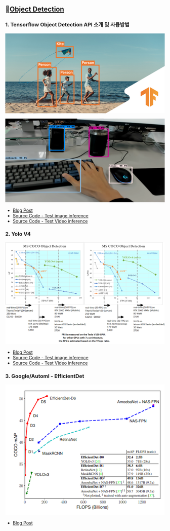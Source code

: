 ## 🚝[Object Detection](https://github.com/pervin0527/pervinco/blob/master/docs/Object_Detection.md)  
   ### 1. Tensorflow Object Detection API 소개 및 사용방법
   
   <p align="center"><img src="../0.doc_imgs/tensorflow2objectdetection.png"></p>
   
   ![](../0.doc_imgs/object_detection_sc.png)

   - [Blog Post](https://www.notion.so/pervin0527/Tensorflow-2-Object-Detection-API-a354ee337107497dae8bcbde7341e2a8)
   - [Source Code - Test image inference](https://github.com/pervin0527/pervinco/blob/master/source/3.object_detection/tensorflow_object_detection/tf2_object_detection_image_inference.py)
   - [Source Code - Test Video inference](https://github.com/pervin0527/pervinco/blob/master/source/3.object_detection/tensorflow_object_detection/tf2_object_detection_video_inference.py)

   ### 2. Yolo V4

   <p align="center"><img src="../0.doc_imgs/yolov4.png"></p>

   -  [Blog Post](https://www.notion.so/pervin0527/YOLO-v4-d7d9a312e4b14005be22f393539b85cd)
   - [Source Code - Test image inference](https://github.com/pervin0527/pervinco/blob/master/source/3.object_detection/yolov4/yolov4_image_inference.py)
   - [Source Code - Test Video inference](https://github.com/pervin0527/pervinco/blob/master/source/3.object_detection/yolov4/yolov4_video_inference.py)

   ### 3. Google/Automl - EfficientDet

   <p align="center"><img src="../0.doc_imgs/efficientdet.png"></p>

   - [Blog Post](https://www.notion.so/pervin0527/EfficientDet-Google-AutoML-efc3927f229448759973322756c3bd23)